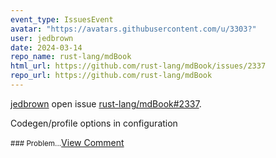 ```yaml
---
event_type: IssuesEvent
avatar: "https://avatars.githubusercontent.com/u/3303?"
user: jedbrown
date: 2024-03-14
repo_name: rust-lang/mdBook
html_url: https://github.com/rust-lang/mdBook/issues/2337
repo_url: https://github.com/rust-lang/mdBook
---
```


<a href='https://github.com/jedbrown' target='_blank'>jedbrown</a> open issue <a href='https://github.com/rust-lang/mdBook/issues/2337' target='_blank'>rust-lang/mdBook#2337</a>.

<p>Codegen/profile options in configuration</p><small>### Problem...</small><a href='https://github.com/rust-lang/mdBook/issues/2337' target='_blank'>View Comment</a>
